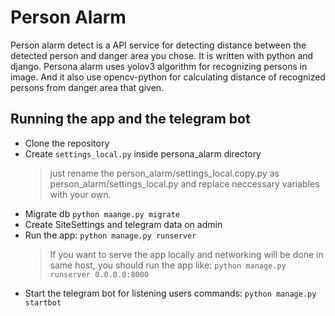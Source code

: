 # Person Alarm

Person alarm detect is a API service for detecting distance between the detected person and danger area you chose. It is written with python and django. Persona alarm uses yolov3 algorithm for recognizing persons in image. And it also use opencv-python for calculating distance of recognized persons from danger area that given.


## Running the app and the telegram bot

* Clone the repository
* Create ```settings_local.py``` inside persona_alarm directory
  > just rename the person_alarm/settings_local.copy.py as person_alarm/settings_local.py
  and replace neccessary variables with your own.
* Migrate db ```python maange.py migrate```
* Create SiteSettings and telegram data on admin
* Run the app: ```python manage.py runserver```
  > If you want to serve the app locally and networking will be done in same host, you should run the app like: ```python manage.py runserver 0.0.0.0:8000``` 
* Start the telegram bot for listening users commands: ```python manage.py startbot```
